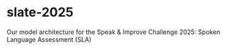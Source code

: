 # slate-2025
Our model architecture for the Speak &amp; Improve Challenge 2025: Spoken Language Assessment (SLA)
